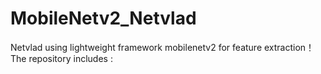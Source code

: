 # MobileNetv2_Netvlad
Netvlad using lightweight framework mobilenetv2 for feature extraction！The repository includes :
